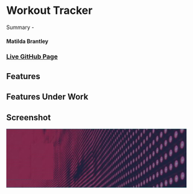 # Workout Tracker
Summary - 
#### Matilda Brantley
### [Live GitHub Page](https://matildabrantley.github.io/workout-tracker/)
## Features

   
## Features Under Work
   
## Screenshot
![Screenshot](dashboard.jpg)
